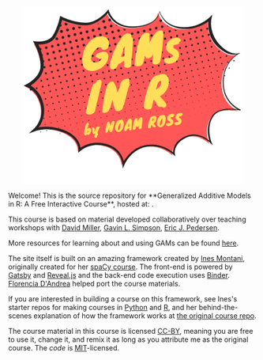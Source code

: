 <p align="center">
<img src="static/logo.svg" align="center" width="450px"/>
</p>
Welcome! This is the source repository for **Generalized Additive Models in R: A Free Interactive Course**, hosted at: <https://noamross.github.io/gams-in-r-course>.

This course is based on material developed collaboratively over teaching workshops with <a href='http://converged.yt/'>David Miller</a>, <a href='https://www.fromthebottomoftheheap.net/'>Gavin L. Simpson</a>, <a href='https://ericpedersen3.wixsite.com/research'>Eric J. Pedersen</a>.

More resources for learning about and using GAMs can be found [here](https://github.com/noamross/gam-resources).

The site itself is built on an amazing framework created by <a href='https://ines.io/'>Ines Montani</a>, originally created for her [spaCy course](https://course.spacy.io).  The front-end is powered by
[Gatsby](http://gatsbyjs.org/) and [Reveal.js](https://revealjs.com) and the
back-end code execution uses [Binder](https://mybinder.org). <a href='https://florencia.netlify.com/'>Florencia D'Andrea</a> helped port the course materials.</p>

If you are interested in building a course on this framework, see Ines's starter repos for making courses in [Python](https://github.com/ines/course-starter-python) and [R](https://github.com/ines/course-starter-python), and her behind-the-scenes explanation of how the framework works at [the original course repo](https://github.com/ines/spacy-course#-faq).

The course material in this course is licensed [CC-BY](https://creativecommons.org/licenses/by/4.0/), meaning you are free to use it, change it, and remix it as long as you attribute me as the original course.  The _code_ is [MIT](https://opensource.org/licenses/MIT)-licensed.
